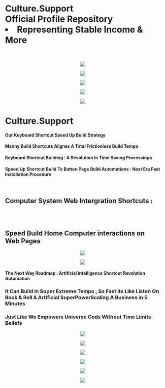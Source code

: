 
<p align="center">
  <h1>
    Culture.Support 
     </br>
    Official Profile Repository
    </br>
  <li> Representing Stable Income & More </li>
    </br>
  </h1>
</p>

<p align="center">
  <a>
    <img src="https://i.pinimg.com/originals/16/02/b2/1602b26c05ee78120695d592a68b8912.gif">
  </a>
</p>


<p align="center">
  <a>
    <img src="https://camo.githubusercontent.com/fa22a95c9000d4e4914bc5de9fb94adde07fc0123f0f91ed0f2c3b7bd0240fcb/68747470733a2f2f6f63746f6465782e6769746875622e636f6d2f696d616765732f6461667470756e6b746f6361742d74686f6d61732e676966">
  </a>
</p>




<p align="center">
  <a>
    <img src="https://camo.githubusercontent.com/63abdc3407ab5749a6fa046151ee56433f7922da540e1aa8d3b5795200dde75f/68747470733a2f2f6f63746f6465782e6769746875622e636f6d2f696d616765732f6461667470756e6b746f6361742d6775792e676966">
  </a>
</p>




<p align="center">
  <a>
    <img src="https://raw.githubusercontent.com/PolarBearGG/PolarBearGG/master/web-developer.gif">
  </a>
</p>



<p align="center">
  <a>
    <img src="https://miro.medium.com/max/800/0*CojAnRXm_qhVOcIw.">
  </a>
</p>

<h1> Culture.Support </h1>
  
<h4> Our Keyboard Shortcut Speed Up Build Strategy  </h4>

<h4> Manny Build Shortcuts Alignes A Total Frictionless Build Tempo  </h4>

<h4> Keyboard Shortcut Building : A Revolution In Time Saving Processings   </h4>

<h4> Speed Up Shortcut Build To Button Page Build Automations : Next Era Fast Installation Procedure  </h4>

 </br>

<h2> Computer System Web Intergration Shortcuts :  </h2>
 </br>
  </br>
<h2>  Speed Build Home Computer interactions on Web Pages  </h2>



<p align="center">
  <a>
    <img src="https://buffer.com/library/content/images/library/wp-content/uploads/2017/06/keyboard-shortcuts.gif">
  </a>
</p>



<p align="center">
  <a>
    <img src="https://s1.pir.fm/pf/blog/articles/Ccleaner-Mac-Shortcuts-8.gif">
  </a>
</p>



<h4> The Next Way Roadmap : Artificial Intelligence Shortcut Revolution Automation </h4>





<h3> It Can Build In Super Extreme Tempo , So Fast its Like Listen On Rock & Roll & Artificial SuperPowerScaling A Business in 5 Minutes </h3>

<h3> Just Like We Empowers Universe Gods Without Time Limits Beliefs  </h3>


<p align="center">
  <a>
    <img src="https://i.pinimg.com/originals/9f/18/e1/9f18e194e4ffd9319cde072400f8c73d.gif">
  </a>
</p>


<p align="center">
  <a>
    <img src="https://i.pinimg.com/originals/af/52/6d/af526d8cea0938ea85d648805eeb03a0.jpg">
  </a>
</p>



<p align="center">
  <a>
    <img src="https://media.entale.co/episodes/a6cf78e8-b688-4891-aefb-4561672c6a55/images/naOtw4vHR2amHwUFYulf_Podcast%20gif.gif">
  </a>
</p>




<p align="center">
  <a>
    <img src="https://thumbs.gfycat.com/ExcellentUnsightlyErin-size_restricted.gif">
  </a>
</p>




<p align="center">
  <a>
    <img src="https://thumbs.gfycat.com/DisguisedCoordinatedCuckoo-size_restricted.gif">
  </a>
</p>

<p align="center">
  <a>
    <img src="https://steamuserimages-a.akamaihd.net/ugc/832451442665257108/7A32049F40D242BFC6E8AC66D08D9246B498AD0E/">
  </a>
</p>



